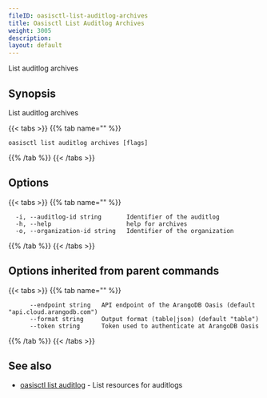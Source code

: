 ```yaml
---
fileID: oasisctl-list-auditlog-archives
title: Oasisctl List Auditlog Archives
weight: 3005
description: 
layout: default
---
```

List auditlog archives

## Synopsis

List auditlog archives

{{< tabs >}}
{{% tab name="" %}}
```
oasisctl list auditlog archives [flags]
```
{{% /tab %}}
{{< /tabs >}}

## Options

{{< tabs >}}
{{% tab name="" %}}
```
  -i, --auditlog-id string       Identifier of the auditlog
  -h, --help                     help for archives
  -o, --organization-id string   Identifier of the organization
```
{{% /tab %}}
{{< /tabs >}}

## Options inherited from parent commands

{{< tabs >}}
{{% tab name="" %}}
```
      --endpoint string   API endpoint of the ArangoDB Oasis (default "api.cloud.arangodb.com")
      --format string     Output format (table|json) (default "table")
      --token string      Token used to authenticate at ArangoDB Oasis
```
{{% /tab %}}
{{< /tabs >}}

## See also

* [oasisctl list auditlog](oasisctl-list-auditlog)	 - List resources for auditlogs

